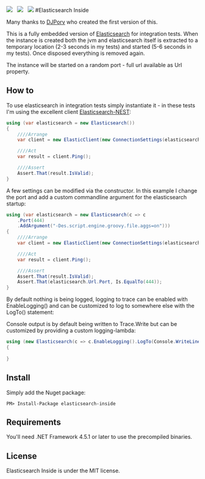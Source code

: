 ![](https://raw.githubusercontent.com/poulfoged/elasticsearch-inside/master/logo.png) &nbsp; ![](https://ci.appveyor.com/api/projects/status/prwp3j290469ntpb/branch/master?svg=true) &nbsp; ![](http://img.shields.io/nuget/v/elasticsearch-inside.svg?style=flat)#Elasticsearch Inside  

Many thanks to [DJPorv](https://github.com/DJPorv) who created the first version of this.

This is a fully embedded version of [Elasticsearch][Elasticsearch] for integration tests. When the instance is created both the jvm and elasticsearch itself is extracted to a temporary location (2-3 seconds in my tests) and started (5-6 seconds in my tests). Once disposed everything is removed again.

The instance will be started on a random port - full url available as Url property.## How to
To use elasticsearch in integration tests simply instantiate it - in these tests I'm using the excellent client [Elasticsearch-NEST][nest]:```c#
using (var elasticsearch = new Elasticsearch())
{
    ////Arrange
    var client = new ElasticClient(new ConnectionSettings(elasticsearch.Url));

    ////Act
    var result = client.Ping();

    ////Assert
    Assert.That(result.IsValid);
}```A few settings can be modified via the constructor. In this example I change the port and add a custom commandline argument for the elasticsearch startup:

```c#
using (var elasticsearch = new Elasticsearch(c => c
    .Port(444)
    .AddArgument("-Des.script.engine.groovy.file.aggs=on")))
{
    ////Arrange
    var client = new ElasticClient(new ConnectionSettings(elasticsearch.Url));

    ////Act
    var result = client.Ping();

    ////Assert
    Assert.That(result.IsValid);
    Assert.That(elasticsearch.Url.Port, Is.EqualTo(444));
}```By default nothing is being logged, logging to trace can be enabled with EnableLogging() and can be customized to log to somewhere else with the LogTo() statement:Console output is by default being written to Trace.Write but can be customized by providing a custom logging-lambda:

```c#
using (new Elasticsearch(c => c.EnableLogging().LogTo(Console.WriteLine)))
{
                
}```## Install

Simply add the Nuget package:

`PM> Install-Package elasticsearch-inside`

## Requirements

You'll need .NET Framework 4.5.1 or later to use the precompiled binaries.

## License

Elasticsearch Inside is under the MIT license. 
[Elasticsearch]: https://www.elastic.co/products/elasticsearch  "Elasticsearch"
[nest]: https://github.com/elastic/elasticsearch-net  "Elasticsearch.Net & NEST"

